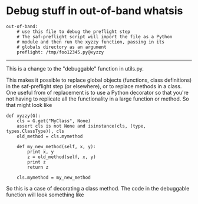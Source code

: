 # Debug stuff in out-of-band whatsis

    out-of-band:
        # use this file to debug the preflight step
        # The saf-preflight script will import the file as a Python
        # module and then run the xyzzy function, passing in its
        # globals directory as an argument
        preflight: /tmp/foo12345.py@xyzzy

-----------------

This is a change to the "debuggable" function in utils.py.

This makes it possible to replace global objects (functions, class definitions)
in the saf-preflight step (or elsewhere), or to replace methods in a class. One
useful from of replacement is to use a Python decorator so that you're not
having to replicate all the functionality in a large function or method. So that
might look like

    def xyzzy(G):
        cls = G.get("MyClass", None)
        assert cls is not None and isinstance(cls, (type, types.ClassType)), cls
        old_method = cls.mymethod

        def my_new_method(self, x, y):
            print x, y
            z = old_method(self, x, y)
            print z
            return z
        
        cls.mymethod = my_new_method

So this is a case of decorating a class method. The code in the debuggable
function will look something like
